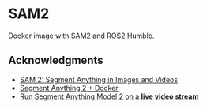 # SAM2

Docker image with SAM2 and ROS2 Humble.

## Acknowledgments

* [SAM 2: Segment Anything in Images and Videos](https://github.com/facebookresearch/sam2)
* [Segment Anything 2 + Docker](https://github.com/peasant98/SAM2-Docker)
* [Run Segment Anything Model 2 on a **live video stream**](https://github.com/Gy920/segment-anything-2-real-time)
